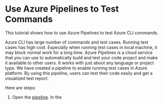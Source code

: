# Use Azure Pipelines to Test Commands

This tutorial shows how to use Azure Pipelines to test Azure CLI commands.

Azure CLI has large number of commands and test cases. Running test cases has high cost. Especially when running test cases in local machine, it may block normal work for a long time.
Azure Pipelines is a cloud service that you can use to automatically build and test your code project and make it available to other users. It works with just about any language or project type.
We have created a pipeline to enable running test cases in Azure platform. By using this pipeline, users can test their code easily and get a visualized test report.

Here are steps:
1. Open the [pipeline](https://dev.azure.com/azure-sdk/public/_build?definitionId=1369). In the 
